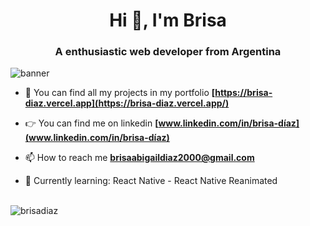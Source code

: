 <h1 align="center">Hi 👋, I'm Brisa</h1>
<h3 align="center">A enthusiastic web developer from Argentina</h3>
<img src="https://res.cloudinary.com/myproyects/image/upload/v1651175957/proyects/techs_ivqnmh.png" alt="banner" /> 

- 💼 You can find all my projects in my portfolio **[https://brisa-diaz.vercel.app](https://brisa-diaz.vercel.app/)**

- 👉 You can find me on linkedin **[www.linkedin.com/in/brisa-díaz](www.linkedin.com/in/brisa-díaz)**

- 📫 How to reach me **brisaabigaildiaz2000@gmail.com**

- 🌱 Currently learning: React Native - React Native Reanimated
  <br> </br>
<p ><img align="center" src="https://github-readme-stats.vercel.app/api/top-langs?username=brisadiaz&show_icons=true&locale=en&layout=compact" alt="brisadiaz" /></p>

